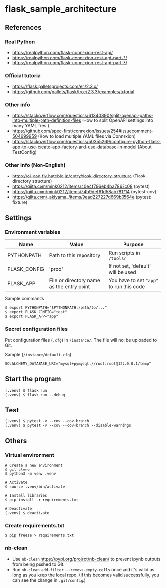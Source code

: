 # flask_sample_architecture

## References

### Real Python

- https://realpython.com/flask-connexion-rest-api/
- https://realpython.com/flask-connexion-rest-api-part-2/
- https://realpython.com/flask-connexion-rest-api-part-3/

### Official tutorial

- https://flask.palletsprojects.com/en/2.3.x/
- https://github.com/pallets/flask/tree/2.3.3/examples/tutorial

### Other info

- https://stackoverflow.com/questions/61340890/split-openapi-paths-into-multiple-path-definition-files (How to split OpenAPI settings into many YAML files.)
- https://github.com/spec-first/connexion/issues/254#issuecomment-504699959 (How to load multiple YAML files via Connexion)
- https://stackoverflow.com/questions/50355269/configure-python-flask-app-to-use-create-app-factory-and-use-database-in-model (About TestConfig)

### Other info (Non-English)

- https://ai-can-fly.hateblo.jp/entry/flask-directory-structure (Flask directory structure)
- https://qiita.com/mink0212/items/40e4f796eb4ba7868c08 (pytest)
- https://qiita.com/mink0212/items/34b9def61d58ab781714 (pytest-cov)
- https://qiita.com/_akiyama_/items/9ead227227d669b0564e (pytest: fixture)

## Settings

### Environment variables

Name|Value|Purpose
---|---|---
PYTHONPATH|Path to this repository|Run scripts in `/tools/`
FLASK_CONFIG|'prod'|If not set, 'default' will be used
FLASK_APP|File or directory name as the entry point|You have to set `"app"` to run this code

Sample commands
```
$ export PYTHONPATH="$PYTHONPATH:/path/to/..."
$ export FLASK_CONFIG="test"
$ export FLASK_APP="app"
```

### Secret configuration files

Put configuration files (`.cfg`) in `/instance/`. The file will not be uploaded to Git.

Sample (`/instance/default.cfg`)
```
SQLALCHEMY_DATABASE_URI="mysql+pymysql://root:root@127.0.0.1/temp"
```

## Start the program

```
(.venv) $ flask run 
(.venv) $ flask run --debug
```

## Test

```
(.venv) $ pytest -v --cov --cov-branch
(.venv) $ pytest -v --cov --cov-branch --disable-warnings
```

## Others

### Virtual environment

```
# Create a new environment
$ git clone 
$ python3 -m venv .venv

# Activate
$ source .venv/bin/activate

# Install libraries
$ pip install -r requirements.txt

# Deactivate
(.venv) $ deactivate
```

### Create requirements.txt

```
$ pip freeze > requirements.txt  
```

### nb-clean

- Use `nb-clean` https://pypi.org/project/nb-clean/ to prevent ipynb outputs from being pushed to Git.
- Run `nb-clean add-filter --remove-empty-cells` once and it's valid as long as you keep the local repo. (If this becomes valid successfully, you can see the change in `.git/config`.)